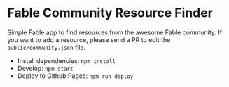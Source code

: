 # Fable Community Resource Finder

Simple Fable app to find resources from the awesome Fable community. If you want to add a resource, please send a PR to edit the `public/community.json` file.

- Install dependencies: `npm install`
- Develop: `npm start`
- Deploy to Github Pages: `npm run deploy`
